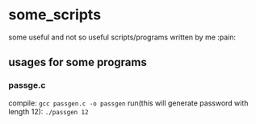 # some_scripts
some useful and not so useful scripts/programs written by me :pain:

## usages for some programs
### passge.c
compile:
```gcc passgen.c -o passgen```
run(this will generate password with length 12):
```./passgen 12```

